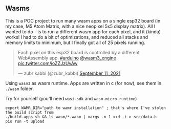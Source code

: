 Wasms
-----

This is a POC project to run many wasm apps on a single esp32 board (in my case, M5 Atom Matrix, with a nice neopixel 5x5 display matrix). All I wanted to do - is to run a different wasm app for each pixel, and it (kinda) works! I had to do a bit of optimizations, and reduced all stacks and memory limits to minimum, but I finally got all of 25 pixels running.

<blockquote class="twitter-tweet"><p lang="en" dir="ltr">Each pixel on this esp32 board is controlled by a different WebAssembly app. <a href="https://twitter.com/hashtag/arduino?src=hash&amp;ref_src=twsrc%5Etfw">#arduino</a> <a href="https://twitter.com/wasm3_engine?ref_src=twsrc%5Etfw">@wasm3_engine</a> <a href="https://t.co/ioZZJzUvAw">pic.twitter.com/ioZZJzUvAw</a></p>&mdash; zubr kabbi (@zubr_kabbi) <a href="https://twitter.com/zubr_kabbi/status/1436833749359017985?ref_src=twsrc%5Etfw">September 11, 2021</a></blockquote>

Using `wasm3` as wasm runtime. Apps are written in c (for now), see them in `./wasm` folder.

Try for yourself (you'll need `wasi-sdk` and `wasm-micro-runtime`)
```
export WAMR_DIR="path to wamr installation" ; that's where I've stolen the build script from
./build-apps.sh && ls wasm/*.wasm | xargs -n 1 xxd -i > src/data.h
pio run -t upload
```
